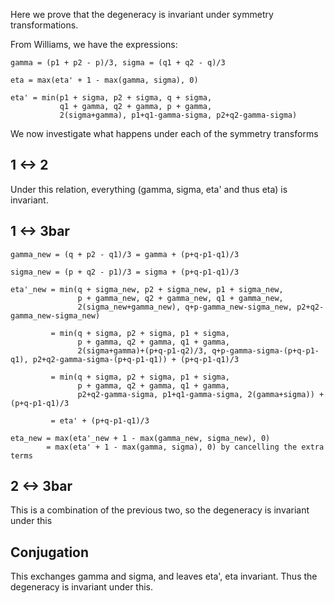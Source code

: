 Here we prove that the degeneracy is invariant under symmetry transformations.

From Williams, we have the expressions:

    gamma = (p1 + p2 - p)/3, sigma = (q1 + q2 - q)/3

    eta = max(eta' + 1 - max(gamma, sigma), 0)

    eta' = min(p1 + sigma, p2 + sigma, q + sigma,
               q1 + gamma, q2 + gamma, p + gamma,
               2(sigma+gamma), p1+q1-gamma-sigma, p2+q2-gamma-sigma)

We now investigate what happens under each of the symmetry transforms

1 <-> 2
-------

Under this relation, everything (gamma, sigma, eta' and thus eta) is invariant.

1 <-> 3bar
----------

    gamma_new = (q + p2 - q1)/3 = gamma + (p+q-p1-q1)/3

    sigma_new = (p + q2 - p1)/3 = sigma + (p+q-p1-q1)/3

    eta'_new = min(q + sigma_new, p2 + sigma_new, p1 + sigma_new,
                   p + gamma_new, q2 + gamma_new, q1 + gamma_new,
                   2(sigma_new+gamma_new), q+p-gamma_new-sigma_new, p2+q2-gamma_new-sigma_new)

             = min(q + sigma, p2 + sigma, p1 + sigma,
                   p + gamma, q2 + gamma, q1 + gamma,
                   2(sigma+gamma)+(p+q-p1-q2)/3, q+p-gamma-sigma-(p+q-p1-q1), p2+q2-gamma-sigma-(p+q-p1-q1)) + (p+q-p1-q1)/3

             = min(q + sigma, p2 + sigma, p1 + sigma,
                   p + gamma, q2 + gamma, q1 + gamma,
                   p2+q2-gamma-sigma, p1+q1-gamma-sigma, 2(gamma+sigma)) + (p+q-p1-q1)/3

             = eta' + (p+q-p1-q1)/3

    eta_new = max(eta'_new + 1 - max(gamma_new, sigma_new), 0)
            = max(eta' + 1 - max(gamma, sigma), 0) by cancelling the extra terms

2 <-> 3bar
----------

This is a combination of the previous two, so the degeneracy is invariant under this

Conjugation
-----------

This exchanges gamma and sigma, and leaves eta', eta invariant.
Thus the degeneracy is invariant under this.
